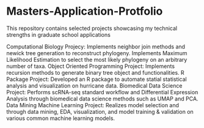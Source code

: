 # Masters-Application-Protfolio
This repository contains selected projects showcasing my technical strengths in graduate school applications

Computational Biology Projecy: Implements neighbor join methods and newick tree generation to reconstruct phylogeny. Implements Maximum Likelihood Estimation to select the most likely phylogeny on an arbitrary number of taxa. 
Object Oriented Programming Project: Implements recursion methods to generate binary tree object and functionalities.
R Package Project: Developed an R package to automate statial statistical analysis and visualization on hurricane data.
Biomedical Data Science Project: Performs scRNA-seq standard workflow and Differential Expression Analysis through biomedical data science methods such as UMAP and PCA.
Data Mining Machine Learning Project: Realizes model selection and through data mining, EDA, visualization, and model training & validation on various common machine learning models.
